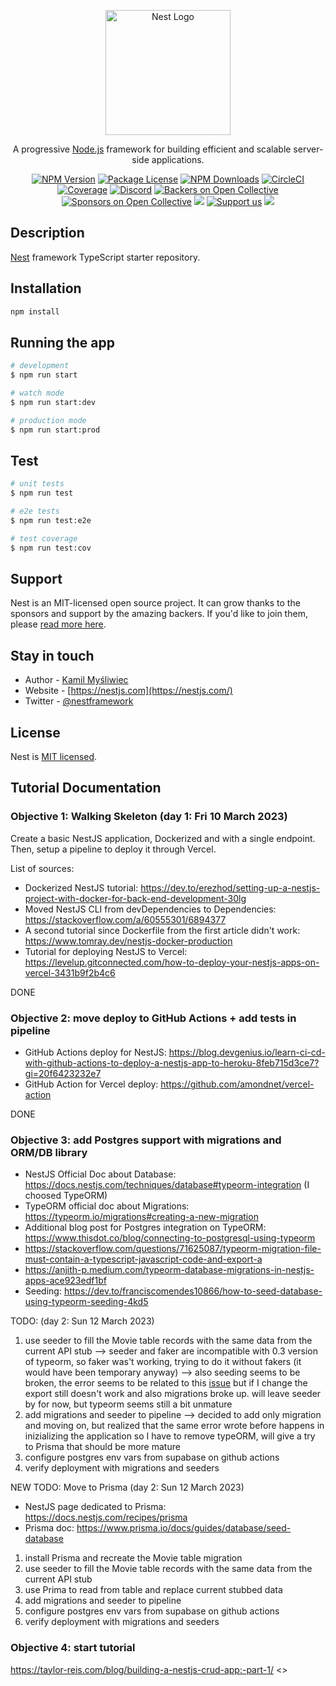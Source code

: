 <p align="center">
  <a href="http://nestjs.com/" target="blank"><img src="https://nestjs.com/img/logo-small.svg" width="200" alt="Nest Logo" /></a>
</p>

  <p align="center">A progressive <a href="http://nodejs.org" target="_blank">Node.js</a> framework for building efficient and scalable server-side applications.</p>
    <p align="center">
<a href="https://www.npmjs.com/~nestjscore" target="_blank"><img src="https://img.shields.io/npm/v/@nestjs/core.svg" alt="NPM Version" /></a>
<a href="https://www.npmjs.com/~nestjscore" target="_blank"><img src="https://img.shields.io/npm/l/@nestjs/core.svg" alt="Package License" /></a>
<a href="https://www.npmjs.com/~nestjscore" target="_blank"><img src="https://img.shields.io/npm/dm/@nestjs/common.svg" alt="NPM Downloads" /></a>
<a href="https://circleci.com/gh/nestjs/nest" target="_blank"><img src="https://img.shields.io/circleci/build/github/nestjs/nest/master" alt="CircleCI" /></a>
<a href="https://coveralls.io/github/nestjs/nest?branch=master" target="_blank"><img src="https://coveralls.io/repos/github/nestjs/nest/badge.svg?branch=master#9" alt="Coverage" /></a>
<a href="https://discord.gg/G7Qnnhy" target="_blank"><img src="https://img.shields.io/badge/discord-online-brightgreen.svg" alt="Discord"/></a>
<a href="https://opencollective.com/nest#backer" target="_blank"><img src="https://opencollective.com/nest/backers/badge.svg" alt="Backers on Open Collective" /></a>
<a href="https://opencollective.com/nest#sponsor" target="_blank"><img src="https://opencollective.com/nest/sponsors/badge.svg" alt="Sponsors on Open Collective" /></a>
  <a href="https://paypal.me/kamilmysliwiec" target="_blank"><img src="https://img.shields.io/badge/Donate-PayPal-ff3f59.svg"/></a>
    <a href="https://opencollective.com/nest#sponsor"  target="_blank"><img src="https://img.shields.io/badge/Support%20us-Open%20Collective-41B883.svg" alt="Support us"></a>
  <a href="https://twitter.com/nestframework" target="_blank"><img src="https://img.shields.io/twitter/follow/nestframework.svg?style=social&label=Follow"></a>
</p>
  <!--[![Backers on Open Collective](https://opencollective.com/nest/backers/badge.svg)](https://opencollective.com/nest#backer)
  [![Sponsors on Open Collective](https://opencollective.com/nest/sponsors/badge.svg)](https://opencollective.com/nest#sponsor)-->

## Description

[Nest](https://github.com/nestjs/nest) framework TypeScript starter repository.

## Installation

```bash
npm install
```

## Running the app

```bash
# development
$ npm run start

# watch mode
$ npm run start:dev

# production mode
$ npm run start:prod
```

## Test

```bash
# unit tests
$ npm run test

# e2e tests
$ npm run test:e2e

# test coverage
$ npm run test:cov
```

## Support

Nest is an MIT-licensed open source project. It can grow thanks to the sponsors and support by the amazing backers. If you'd like to join them, please [read more here](https://docs.nestjs.com/support).

## Stay in touch

- Author - [Kamil Myśliwiec](https://kamilmysliwiec.com)
- Website - [https://nestjs.com](https://nestjs.com/)
- Twitter - [@nestframework](https://twitter.com/nestframework)

## License

Nest is [MIT licensed](LICENSE).

## Tutorial Documentation

### Objective 1: Walking Skeleton (day 1: Fri 10 March 2023)

Create a basic NestJS application, Dockerized and with a single endpoint. Then, setup a pipeline to deploy it through Vercel.

List of sources:

- Dockerized NestJS tutorial: <https://dev.to/erezhod/setting-up-a-nestjs-project-with-docker-for-back-end-development-30lg>
- Moved NestJS CLI from devDependencies to Dependencies: <https://stackoverflow.com/a/60555301/6894377>
- A second tutorial since Dockerfile from the first article didn't work: <https://www.tomray.dev/nestjs-docker-production>
- Tutorial for deploying NestJS to Vercel: <https://levelup.gitconnected.com/how-to-deploy-your-nestjs-apps-on-vercel-3431b9f2b4c6>

DONE

### Objective 2: move deploy to GitHub Actions + add tests in pipeline

- GitHub Actions deploy for NestJS: <https://blog.devgenius.io/learn-ci-cd-with-github-actions-to-deploy-a-nestjs-app-to-heroku-8feb715d3ce7?gi=20f6423232e7>
- GitHub Action for Vercel deploy: <https://github.com/amondnet/vercel-action>

DONE

### Objective 3: add Postgres support with migrations and ORM/DB library

- NestJS Official Doc about Database: <https://docs.nestjs.com/techniques/database#typeorm-integration> (I choosed TypeORM)
- TypeORM official doc about Migrations: <https://typeorm.io/migrations#creating-a-new-migration>
- Additional blog post for Postgres integration on TypeORM: <https://www.thisdot.co/blog/connecting-to-postgresql-using-typeorm>
- <https://stackoverflow.com/questions/71625087/typeorm-migration-file-must-contain-a-typescript-javascript-code-and-export-a>
- <https://anjith-p.medium.com/typeorm-database-migrations-in-nestjs-apps-ace923edf1bf>
- Seeding: <https://dev.to/franciscomendes10866/how-to-seed-database-using-typeorm-seeding-4kd5>

TODO: (day 2: Sun 12 March 2023)

1. use seeder to fill the Movie table records with the same data from the current API stub --> seeder and faker are incompatible with 0.3 version of typeorm, so faker was't working, trying to do it without fakers (it would have been temporary anyway) --> also seeding seems to be broken, the error seems to be related to this [issue](https://github.com/typeorm/typeorm/issues/4068) but if I change the export still doesn't work and also migrations broke up. will leave seeder by for now, but typeorm seems still a bit unmature
2. add migrations and seeder to pipeline --> decided to add only migration and moving on, but realized that the same error wrote before happens in inizializing the application so I have to remove typeORM, will give a try to Prisma that should be more mature
3. configure postgres env vars from supabase on github actions
4. verify deployment with migrations and seeders

NEW TODO: Move to Prisma (day 2: Sun 12 March 2023)

- NestJS page dedicated to Prisma: <https://docs.nestjs.com/recipes/prisma>
- Prisma doc: <https://www.prisma.io/docs/guides/database/seed-database>

1. install Prisma and recreate the Movie table migration
2. use seeder to fill the Movie table records with the same data from the current API stub
3. use Prima to read from table and replace current stubbed data
4. add migrations and seeder to pipeline
5. configure postgres env vars from supabase on github actions
6. verify deployment with migrations and seeders

### Objective 4: start tutorial

<https://taylor-reis.com/blog/building-a-nestjs-crud-app:-part-1/>
<>
